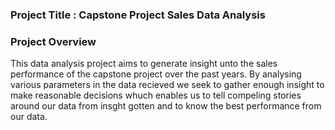 ### Project Title : Capstone Project Sales Data Analysis

### Project Overview
This data analysis project aims to generate insight unto the sales performance of the capstone project over the past years. By analysing various parameters in the data recieved we seek to gather enough insight to make reasonable decisions whuch enables us to tell compeling stories around our data from insght gotten and to know the best performance from our data. 
